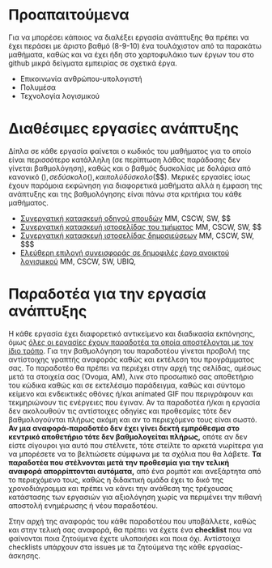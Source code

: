# Προαπαιτούμενα

Για να μπορέσει κάποιος να διαλέξει εργασία ανάπτυξης θα πρέπει να έχει περάσει με άριστο βαθμό (8-9-10) ένα τουλάχιστον από τα παρακάτω μαθήματα, καθώς και να έχει ήδη στο χαρτοφυλάκιο των έργων του στο github μικρά δείγματα εμπειρίας σε σχετικά έργα.

* Επικοινωνία ανθρώπου-υπολογιστή
* Πολυμέσα
* Τεχνολογία λογισμικού

# Διαθέσιμες εργασίες ανάπτυξης

Δίπλα σε κάθε εργασία φαίνεται ο κωδικός του μαθήματος για το οποίο είναι περισσότερο κατάλληλη (σε περίπτωση λάθος παράδοσης δεν γίνεται βαθμολόγηση), καθώς και ο βαθμός δυσκολίας με δολάρια από κανονικό ($), σε δύσκολο ($$), και πολύ δύσκολο ($$$). Μερικές εργασίες ίσως έχουν παρόμοια εκφώνηση για διαφορετικά μαθήματα αλλά η έμφαση της ανάπτυξης και της βαθμολόγησης είναι πάνω στα κριτήρια του κάθε μαθήματος.

* [Συνεργατική κατασκευή οδηγού σπουδών](https://github.com/ioniodi/study-guide/) MM, CSCW, SW, $$
* [Συνεργατική κατασκευή ιστοσελίδας του τμήματος](https://github.com/ioniodi/site-gr/) MM, CSCW, SW, $$
* [Συνεργατική κατασκευή ιστοσελίδας δημοσιεύσεων](https://github.com/ioniodi/scholardi/) MM, CSCW, SW, $$$
* [Ελεύθερη επιλογή συνεισφοράς σε δημοφιλές έργο ανοικτού λογισμικού](../soc) MM, CSCW, SW, UBIQ, $$$$

# Παραδοτέα για την εργασία ανάπτυξης

Η κάθε εργασία έχει διαφορετικό αντικείμενο και διαδικασία εκπόνησης, όμως [όλες οι εργασίες έχουν παραδοτέα τα οποία αποστέλονται με τον ίδιο τρόπο](https://courses-ionio.github.io/help). Για την βαθμολόγηση του παραδοτέου γίνεται προβολή της αντίστοιχης γραπτής αναφοράς καθώς και εκτέλεση του προγράμματος σας. Το παραδοτέο θα πρέπει να περιέχει στην αρχή της σελίδας, αμέσως μετά τα στοιχεία σας (Όνομα, ΑΜ), λινκ στο προσωπικό σας αποθετήριο του κώδικα καθώς και σε εκτελέσιμο παράδειγμα, καθώς και σύντομο κείμενο και ενδεικτικές οθόνες ή/και animated GIF που περιγράφουν και τεκμηριώνουν τις ενέργειες που έγιναν. Αν τα παραδοτέα ή/και η εργασία δεν ακολουθούν τις αντίστοιχες οδηγίες και προθεσμίες τότε δεν βαθμολογούνται πλήρως ακόμη και αν το περιεχόμενο τους είναι σωστό. **Αν μια αναφορά-παραδοτέο δεν έχει γίνει δεκτή εμπρόθεσμα στο κεντρικό αποθετήριο τότε δεν βαθμολογείται πλήρως,** οπότε αν δεν είστε σίγουροι για αυτό που στέλνετε, τότε στείλτε το αρκετά νωρίτερα για να μπορέσετε να το βελτιώσετε σύμφωνα με τα σχόλια που θα λάβετε. **Τα παραδοτέα που στέλνονται μετά την προθεσμία για την τελική αναφορά απορρίπτονται αυτόματα,** από ένα ρομπότ και ανεξάρτητα από το περιεχόμενο τους, καθώς η διδακτική ομάδα έχει το δικό της χρονοδιάγραμμα και πρέπει να κάνει την ανάθεση της τρέχουσας κατάστασης των εργασιών για αξιολόγηση χωρίς να περιμένει την πιθανή αποστολή ενημέρωσης ή νέου παραδοτέου.

Στην αρχή της αναφοράς του κάθε παραδοτέου που υποβάλλετε, καθώς και στην τελική σας αναφορά, θα πρέπει να έχετε ένα **checklist** που να φαίνονται ποια ζητούμενα έχετε υλοποιήσει και ποια όχι. Αντίστοιχα checklists υπάρχουν στα issues με τα ζητούμενα της κάθε εργασίας-άσκησης.
